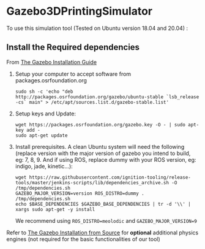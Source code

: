 # Gazebo3DPrintingSimulator

To use this simulation tool (Tested on Ubuntu version 18.04 and 20.04) :

## Install the Required dependencies

From [The Gazebo Installation Guide](http://gazebosim.org/tutorials?tut=install_from_source&cat=install)

1. Setup your computer to accept software from packages.osrfoundation.org    
    ```
    sudo sh -c 'echo "deb http://packages.osrfoundation.org/gazebo/ubuntu-stable `lsb_release -cs` main" > /etc/apt/sources.list.d/gazebo-stable.list'
    ```

2. Setup keys and Update:    

    ```
    wget https://packages.osrfoundation.org/gazebo.key -O - | sudo apt-key add -
    sudo apt-get update
    ```   
3. Install prerequisites. A clean Ubuntu system will need the following (replace version with the major version of gazebo you intend to build, eg: 7, 8, 9. And if using ROS, replace dummy with your ROS version, eg: indigo, jade, kinetic...):    
    ```
    wget https://raw.githubusercontent.com/ignition-tooling/release-tools/master/jenkins-scripts/lib/dependencies_archive.sh -O /tmp/dependencies.sh
    GAZEBO_MAJOR_VERSION=version ROS_DISTRO=dummy . /tmp/dependencies.sh
    echo $BASE_DEPENDENCIES $GAZEBO_BASE_DEPENDENCIES | tr -d '\\' | xargs sudo apt-get -y install
    ```
    
   We recommend using ``ROS_DISTRO=meolodic`` and ``GAZEBO_MAJOR_VERSION=9``
   
   
Refer to [The Gazebo Installation from Source](http://gazebosim.org/tutorials?tut=install_from_source&cat=install) for **optional** additional physics engines (not required for the basic functionalities of our tool)


